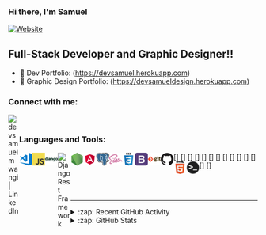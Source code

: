 ### Hi there, I'm Samuel

[![Website](https://img.shields.io/website?label=devsamuel.herokuapp.com&style=for-the-badge&url=https%3A%2F%2Fdevsamuel.herokuapp.com)](https://devsamuel.herokuapp.com)

## Full-Stack Developer and Graphic Designer!!

- 🔭 Dev Portfolio: (https://devsamuel.herokuapp.com)
- 🥅 Graphic Design Portfolio: (https://devsamueldesign.herokuapp.com)


### Connect with me:

[<img align="left" alt="devsamuelmwangi | LinkedIn" width="22px" src="https://cdn.jsdelivr.net/npm/simple-icons@v3/icons/linkedin.svg" />][linkedin]

<br />

### Languages and Tools:

[<img align="left" alt="Visual Studio Code" width="26px" src="https://raw.githubusercontent.com/github/explore/80688e429a7d4ef2fca1e82350fe8e3517d3494d/topics/visual-studio-code/visual-studio-code.png" />]
[<img align="left" alt="JavaScript" width="26px" src="https://raw.githubusercontent.com/github/explore/80688e429a7d4ef2fca1e82350fe8e3517d3494d/topics/javascript/javascript.png" />]
[<img align="left" alt="Django" width="26px" src="https://raw.githubusercontent.com/github/explore/80688e429a7d4ef2fca1e82350fe8e3517d3494d/topics/django/django.png" />]
[<img align="left" alt="Django Rest Framework" width="26px" src="https://www.django-rest-framework.org/img/logo.png" />]
[<img align="left" alt="Node.js" width="26px" src="https://raw.githubusercontent.com/github/explore/80688e429a7d4ef2fca1e82350fe8e3517d3494d/topics/nodejs/nodejs.png" />]
[<img align="left" alt="Angular" width="26px" src="https://raw.githubusercontent.com/github/explore/80688e429a7d4ef2fca1e82350fe8e3517d3494d/topics/angular/angular.png" />]
[<img align="left" alt="PostgreSQL" width="26px" src="https://raw.githubusercontent.com/github/explore/80688e429a7d4ef2fca1e82350fe8e3517d3494d/topics/postgresql/postgresql.png" />]
[<img align="left" alt="Sass" width="26px" src="https://raw.githubusercontent.com/github/explore/80688e429a7d4ef2fca1e82350fe8e3517d3494d/topics/sass/sass.png" />]
[<img align="left" alt="CSS3" width="26px" src="https://raw.githubusercontent.com/github/explore/80688e429a7d4ef2fca1e82350fe8e3517d3494d/topics/css/css.png" />]
[<img align="left" alt="Bootstrap" width="26px" src="https://raw.githubusercontent.com/github/explore/80688e429a7d4ef2fca1e82350fe8e3517d3494d/topics/bootstrap/bootstrap.png" />]
[<img align="left" alt="Git" width="26px" src="https://raw.githubusercontent.com/github/explore/80688e429a7d4ef2fca1e82350fe8e3517d3494d/topics/git/git.png" />]
[<img align="left" alt="GitHub" width="26px" src="https://raw.githubusercontent.com/github/explore/78df643247d429f6cc873026c0622819ad797942/topics/github/github.png" />]
[<img align="left" alt="HTML5" width="26px" src="https://raw.githubusercontent.com/github/explore/80688e429a7d4ef2fca1e82350fe8e3517d3494d/topics/html/html.png" />]
[<img align="left" alt="Terminal" width="26px" src="https://raw.githubusercontent.com/github/explore/80688e429a7d4ef2fca1e82350fe8e3517d3494d/topics/terminal/terminal.png" />]

<br />
<br />

---

<details>
  <summary>:zap: Recent GitHub Activity</summary>
  
<!--START_SECTION:activity-->
1. ❌ Closed PR [#1](https://github.com/devsamuelmwangi/spotify-now-playing/pull/1) in [devsamuelmwangi/spotify-now-playing](https://github.com/devsamuelmwangi/spotify-now-playing)
2. 🗣 Commented on [#1](https://github.com/devsamuelmwangi/spotify-now-playing/issues/1) in [devsamuelmwangi/spotify-now-playing](https://github.com/devsamuelmwangi/spotify-now-playing)
3. ❗️ Closed issue [#8](https://github.com/devsamuelmwangi/free-developer-resources/issues/8) in [devsamuelmwangi/free-developer-resources](https://github.com/devsamuelmwangi/free-developer-resources)
4. 🗣 Commented on [#8](https://github.com/devsamuelmwangi/free-developer-resources/issues/8) in [devsamuelmwangi/free-developer-resources](https://github.com/devsamuelmwangi/free-developer-resources)
5. 🗣 Commented on [#7](https://github.com/devsamuelmwangi/free-developer-resources/issues/7) in [devsamuelmwangi/free-developer-resources](https://github.com/devsamuelmwangi/free-developer-resources)
<!--END_SECTION:activity-->

</details>

<details>
  <summary>:zap: GitHub Stats</summary>

  <img align="left" alt="devsamuelmwangi's GitHub Stats" src="https://github-readme-stats.devsamuelmwangi.vercel.app/api?username=devsamuelmwangi&show_icons=true&hide_border=true" />

</details>

[website]: https://devsamuel.herokuapp.com
[linkedin]: https://ke.linkedin.com/in/#
